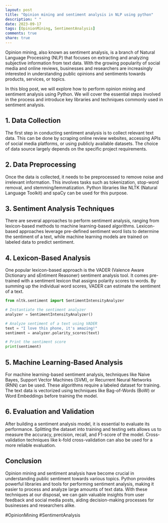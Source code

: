 ```yaml
---
layout: post
title: "Opinion mining and sentiment analysis in NLP using python"
description: " "
date: 2023-09-17
tags: [OpinionMining, SentimentAnalysis]
comments: true
share: true
---
```


Opinion mining, also known as sentiment analysis, is a branch of Natural Language Processing (NLP) that focuses on extracting and analyzing subjective information from text data. With the growing popularity of social media and online reviews, businesses and researchers are increasingly interested in understanding public opinions and sentiments towards products, services, or topics.

In this blog post, we will explore how to perform opinion mining and sentiment analysis using Python. We will cover the essential steps involved in the process and introduce key libraries and techniques commonly used in sentiment analysis.

## 1. Data Collection
The first step in conducting sentiment analysis is to collect relevant text data. This can be done by scraping online review websites, accessing APIs of social media platforms, or using publicly available datasets. The choice of data source largely depends on the specific project requirements.

## 2. Data Preprocessing
Once the data is collected, it needs to be preprocessed to remove noise and irrelevant information. This involves tasks such as tokenization, stop-word removal, and stemming/lemmatization. Python libraries like NLTK (Natural Language Toolkit) and spaCy can be used for this purpose.

## 3. Sentiment Analysis Techniques
There are several approaches to perform sentiment analysis, ranging from lexicon-based methods to machine learning-based algorithms. Lexicon-based approaches leverage pre-defined sentiment word lists to determine the sentiment of a text, while machine learning models are trained on labeled data to predict sentiment.

## 4. Lexicon-Based Analysis
One popular lexicon-based approach is the VADER (Valence Aware Dictionary and sEntiment Reasoner) sentiment analysis tool. It comes pre-trained with a sentiment lexicon that assigns polarity scores to words. By summing up the individual word scores, VADER can estimate the sentiment of a text.

```python
from nltk.sentiment import SentimentIntensityAnalyzer

# Instantiate the sentiment analyzer
analyzer = SentimentIntensityAnalyzer()

# Analyze sentiment of a text using VADER
text = "I love this phone, it's amazing!"
sentiment = analyzer.polarity_scores(text)

# Print the sentiment score
print(sentiment)
```

## 5. Machine Learning-Based Analysis
For machine learning-based sentiment analysis, techniques like Naive Bayes, Support Vector Machines (SVM), or Recurrent Neural Networks (RNN) can be used. These algorithms require a labeled dataset for training. The text data is vectorized using techniques like Bag-of-Words (BoW) or Word Embeddings before training the model.

## 6. Evaluation and Validation
After building a sentiment analysis model, it is essential to evaluate its performance. Splitting the dataset into training and testing sets allows us to measure the accuracy, precision, recall, and F1-score of the model. Cross-validation techniques like k-fold cross-validation can also be used for a more reliable evaluation.

## Conclusion
Opinion mining and sentiment analysis have become crucial in understanding public sentiment towards various topics. Python provides powerful libraries and tools for performing sentiment analysis, making it easier to process and analyze large amounts of text data. With these techniques at our disposal, we can gain valuable insights from user feedback and social media posts, aiding decision-making processes for businesses and researchers alike.

#OpinionMining #SentimentAnalysis